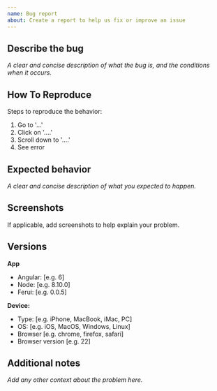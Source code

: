 ```yaml
---
name: Bug report
about: Create a report to help us fix or improve an issue
---
```


## Describe the bug

_A clear and concise description of what the bug is, and the conditions when it occurs._

## How To Reproduce

Steps to reproduce the behavior:

1.  Go to '...'
2.  Click on '....'
3.  Scroll down to '....'
4.  See error

## Expected behavior

_A clear and concise description of what you expected to happen._

## Screenshots

If applicable, add screenshots to help explain your problem.

## Versions

**App**

* Angular: [e.g. 6]
* Node: [e.g. 8.10.0]
* Ferui: [e.g. 0.0.5]

**Device:**

* Type: [e.g. iPhone, MacBook, iMac, PC]
* OS: [e.g. iOS, MacOS, Windows, Linux]
* Browser [e.g. chrome, firefox, safari]
* Browser version [e.g. 22]

## Additional notes

_Add any other context about the problem here._
